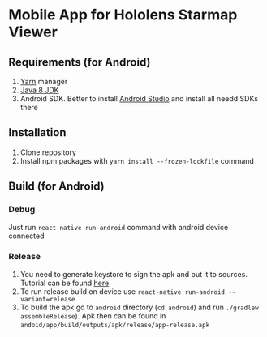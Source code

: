 # Mobile App for Hololens Starmap Viewer

## Requirements (for Android)

1. [Yarn](https://yarnpkg.com/lang/en/docs/install/) manager
2. [Java 8 JDK](https://www.oracle.com/technetwork/java/javase/downloads/jdk8-downloads-2133151.html)
3. Android SDK. Better to install [Android Studio](https://developer.android.com/studio/install) and install all needd SDKs there

## Installation

1. Clone repository
2. Install npm packages with `yarn install --frozen-lockfile` command

## Build (for Android)

### Debug

Just run `react-native run-android` command with android device connected

### Release

1. You need to generate keystore to sign the apk and put it to sources. Tutorial can be found [here](https://facebook.github.io/react-native/docs/signed-apk-android)
2. To run release build on device use `react-native run-android --variant=release`
3. To build the apk go to `android` directory (`cd android`) and run `./gradlew assembleRelease`). Apk then can be found in `andoid/app/build/outputs/apk/release/app-release.apk`